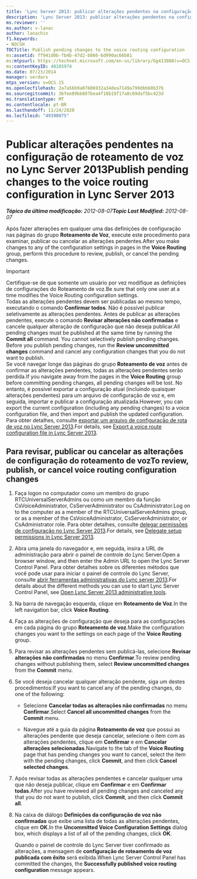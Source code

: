 ```yaml
---
title: 'Lync Server 2013: publicar alterações pendentes na configuração de roteamento de voz'
description: 'Lync Server 2013: publicar alterações pendentes na configuração de roteamento de voz.'
ms.reviewer: ''
ms.author: v-lanac
author: lanachin
f1.keywords:
- NOCSH
TOCTitle: Publish pending changes to the voice routing configuration
ms:assetid: ff941d0b-fb4b-47d2-b866-6d990ac66b81
ms:mtpsurl: https://technet.microsoft.com/en-us/library/Gg413088(v=OCS.15)
ms:contentKeyID: 48185974
ms.date: 07/23/2014
manager: serdars
mtps_version: v=OCS.15
ms.openlocfilehash: 2a7a56b9a07606932a34dea7149a799dbb60b376
ms.sourcegitcommit: 36fee89bb887bea4f18b19f17a8c69daf5bc423d
ms.translationtype: MT
ms.contentlocale: pt-BR
ms.lasthandoff: 11/24/2020
ms.locfileid: "49390075"
---
```

# <a name="publish-pending-changes-to-the-voice-routing-configuration-in-lync-server-2013"></a><span data-ttu-id="5cad8-103">Publicar alterações pendentes na configuração de roteamento de voz no Lync Server 2013</span><span class="sxs-lookup"><span data-stu-id="5cad8-103">Publish pending changes to the voice routing configuration in Lync Server 2013</span></span>

<div data-xmlns="http://www.w3.org/1999/xhtml">

<div class="topic" data-xmlns="http://www.w3.org/1999/xhtml" data-msxsl="urn:schemas-microsoft-com:xslt" data-cs="https://msdn.microsoft.com/">

<div data-asp="https://msdn2.microsoft.com/asp">



</div>

<div id="mainSection">

<div id="mainBody"><span data-ttu-id="5cad8-104">

<span> </span></span><span class="sxs-lookup"><span data-stu-id="5cad8-104">

<span> </span></span></span>

<span data-ttu-id="5cad8-105">_**Tópico da última modificação:** 2012-08-07_</span><span class="sxs-lookup"><span data-stu-id="5cad8-105">_**Topic Last Modified:** 2012-08-07_</span></span>

<span data-ttu-id="5cad8-106">Após fazer alterações em qualquer uma das definições de configuração nas páginas do grupo **Roteamento de Voz**, execute este procedimento para examinar, publicar ou cancelar as alterações pendentes.</span><span class="sxs-lookup"><span data-stu-id="5cad8-106">After you make changes to any of the configuration settings in pages in the **Voice Routing** group, perform this procedure to review, publish, or cancel the pending changes.</span></span>

<div>


> [!IMPORTANT]  
> <span data-ttu-id="5cad8-107">Certifique-se de que somente um usuário por vez modifique as definições de configurações do Roteamento de voz.</span><span class="sxs-lookup"><span data-stu-id="5cad8-107">Be sure that only one user at a time modifies the Voice Routing configuration settings.</span></span><BR><span data-ttu-id="5cad8-p101">Todas as alterações pendentes devem ser publicadas ao mesmo tempo, executando o comando <STRONG>Confirmar todos</STRONG>. Não é possível publicar seletivamente as alterações pendentes. Antes de publicar as alterações pendentes, execute o comando <STRONG>Revisar alterações não confirmadas</STRONG> e cancele qualquer alteração de configuração que não deseja publicar.</span><span class="sxs-lookup"><span data-stu-id="5cad8-p101">All pending changes must be published at the same time by running the <STRONG>Commit all</STRONG> command. You cannot selectively publish pending changes. Before you publish pending changes, run the <STRONG>Review uncommitted changes</STRONG> command and cancel any configuration changes that you do not want to publish.</span></span><BR><span data-ttu-id="5cad8-111">Se você navegar longe das páginas do grupo <STRONG>Roteamento de voz</STRONG> antes de confirmar as alterações pendentes, todas as alterações pendentes serão perdida.</span><span class="sxs-lookup"><span data-stu-id="5cad8-111">If you navigate away from the pages in the <STRONG>Voice Routing</STRONG> group before committing pending changes, all pending changes will be lost.</span></span> <span data-ttu-id="5cad8-112">No entanto, é possível exportar a configuração atual (incluindo quaisquer alterações pendentes) para um arquivo de configuração de voz e, em seguida, importar e publicar a configuração atualizada.</span><span class="sxs-lookup"><span data-stu-id="5cad8-112">However, you can export the current configuration (including any pending changes) to a voice configuration file, and then import and publish the updated configuration.</span></span> <span data-ttu-id="5cad8-113">Para obter detalhes, consulte <A href="lync-server-2013-export-a-voice-route-configuration-file.md">exportar um arquivo de configuração de rota de voz no Lync Server 2013</A>.</span><span class="sxs-lookup"><span data-stu-id="5cad8-113">For details, see <A href="lync-server-2013-export-a-voice-route-configuration-file.md">Export a voice route configuration file in Lync Server 2013</A>.</span></span>



</div>

<div>

## <a name="to-review-publish-or-cancel-voice-routing-configuration-changes"></a><span data-ttu-id="5cad8-114">Para revisar, publicar ou cancelar as alterações de configuração do roteamento de voz</span><span class="sxs-lookup"><span data-stu-id="5cad8-114">To review, publish, or cancel voice routing configuration changes</span></span>

1.  <span data-ttu-id="5cad8-115">Faça logon no computador como um membro do grupo RTCUniversalServerAdmins ou como um membro da função CsVoiceAdministrator, CsServerAdministrator ou CsAdministrator.</span><span class="sxs-lookup"><span data-stu-id="5cad8-115">Log on to the computer as a member of the RTCUniversalServerAdmins group, or as a member of the CsVoiceAdministrator, CsServerAdministrator, or CsAdministrator role.</span></span> <span data-ttu-id="5cad8-116">Para obter detalhes, consulte [delegar permissões de configuração no Lync Server 2013](lync-server-2013-delegate-setup-permissions.md).</span><span class="sxs-lookup"><span data-stu-id="5cad8-116">For details, see [Delegate setup permissions in Lync Server 2013](lync-server-2013-delegate-setup-permissions.md).</span></span>

2.  <span data-ttu-id="5cad8-117">Abra uma janela do navegador e, em seguida, insira a URL de administração para abrir o painel de controle do Lync Server.</span><span class="sxs-lookup"><span data-stu-id="5cad8-117">Open a browser window, and then enter the Admin URL to open the Lync Server Control Panel.</span></span> <span data-ttu-id="5cad8-118">Para obter detalhes sobre os diferentes métodos que você pode usar para iniciar o painel de controle do Lync Server, consulte [abrir ferramentas administrativas do Lync server 2013](lync-server-2013-open-lync-server-administrative-tools.md).</span><span class="sxs-lookup"><span data-stu-id="5cad8-118">For details about the different methods you can use to start Lync Server Control Panel, see [Open Lync Server 2013 administrative tools](lync-server-2013-open-lync-server-administrative-tools.md).</span></span>

3.  <span data-ttu-id="5cad8-119">Na barra de navegação esquerda, clique em **Roteamento de Voz**.</span><span class="sxs-lookup"><span data-stu-id="5cad8-119">In the left navigation bar, click **Voice Routing**.</span></span>

4.  <span data-ttu-id="5cad8-120">Faça as alterações de configuração que deseja para as configurações em cada página do grupo **Roteamento de voz**.</span><span class="sxs-lookup"><span data-stu-id="5cad8-120">Make the configuration changes you want to the settings on each page of the **Voice Routing** group.</span></span>

5.  <span data-ttu-id="5cad8-121">Para revisar as alterações pendentes sem publicá-las, selecione **Revisar alterações não confirmadas** no menu **Confirmar**.</span><span class="sxs-lookup"><span data-stu-id="5cad8-121">To review pending changes without publishing them, select **Review uncommitted changes** from the **Commit** menu.</span></span>

6.  <span data-ttu-id="5cad8-122">Se você deseja cancelar qualquer alteração pendente, siga um destes procedimentos:</span><span class="sxs-lookup"><span data-stu-id="5cad8-122">If you want to cancel any of the pending changes, do one of the following:</span></span>
    
      - <span data-ttu-id="5cad8-123">Selecione **Cancelar todas as alterações não confirmadas** no menu **Confirmar**.</span><span class="sxs-lookup"><span data-stu-id="5cad8-123">Select **Cancel all uncommitted changes** from the **Commit** menu.</span></span>
    
      - <span data-ttu-id="5cad8-124">Navegue até a guia da página **Roteamento de voz** que possui as alterações pendente que deseja cancelar, selecione o item com as alterações pendentes, clique em **Confirmar** e em **Cancelar alterações selecionadas**.</span><span class="sxs-lookup"><span data-stu-id="5cad8-124">Navigate to the tab of the **Voice Routing** page that has pending changes you want to cancel, select the item with the pending changes, click **Commit**, and then click **Cancel selected changes**.</span></span>

7.  <span data-ttu-id="5cad8-125">Após revisar todas as alterações pendentes e cancelar qualquer uma que não deseja publicar, clique em **Confirmar** e em **Confirmar todas**.</span><span class="sxs-lookup"><span data-stu-id="5cad8-125">After you have reviewed all pending changes and canceled any that you do not want to publish, click **Commit**, and then click **Commit all**.</span></span>

8.  <span data-ttu-id="5cad8-126">Na caixa de diálogo **Definições da configuração de voz não confirmadas** que exibe uma lista de todas as alterações pendentes, clique em **OK**.</span><span class="sxs-lookup"><span data-stu-id="5cad8-126">In the **Uncommitted Voice Configuration Settings** dialog box, which displays a list of all of the pending changes, click **OK**.</span></span>
    
    <span data-ttu-id="5cad8-127">Quando o painel de controle do Lync Server tiver confirmado as alterações, a mensagem de **configuração de roteamento de voz publicada com êxito** será exibida.</span><span class="sxs-lookup"><span data-stu-id="5cad8-127">When Lync Server Control Panel has committed the changes, the **Successfully published voice routing configuration** message appears.</span></span>

<span data-ttu-id="5cad8-128"></div>

</div>

<span> </span>

</div>

</div>

</span><span class="sxs-lookup"><span data-stu-id="5cad8-128"></div>

</div>

<span> </span>

</div>

</div>

</span></span></div>

